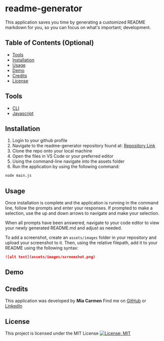 # readme-generator

This application saves you time by generating a customized README markdown for you, so you can focus on what's important; development. 

## Table of Contents (Optional)

- [Tools](#tools)
- [Installation](#installation)
- [Usage](#usage)
- [Demo](#demo)
- [Credits](#credits)
- [License](#license)

## Tools

* [CLI](https://en.wikipedia.org/wiki/Command-line_interface)
* [Javascript](https://developer.mozilla.org/en-US/docs/Web/JavaScript)


## Installation

1. Login to your github profile
2. Navigate to the readme-generator repository found at: [Repository Link](https://github.com/Miacarmen/readme-generator)
3. Clone the repo onto your local machine
4. Open the files in VS Code or your preferred editor
5. Using the command-line navigate into the assets folder
6. Run the application by using the following command:

```bash
node main.js
```

## Usage

Once installation is complete and the application is running in the command line, follow the prompts and enter your responses. If prompted to make a selection, use the up and down arrows to navigate and make your selection. 

When all prompts have been answered, navigate to your code editor to view your newly generated README.md and adjust as needed.

To add a screenshot, create an `assets/images` folder in your repository and upload your screenshot to it. Then, using the relative filepath, add it to your README using the following syntax:

```md
![alt text](assets/images/screenshot.png)
```

## Demo



## Credits

This application was developed by **Mia Carmen**
Find me on [GitHub](https://github.com/Miacarmen) 
or [LinkedIn](https://www.linkedin.com/in/mia-carmen-7750a6b8/)


## License 

This project is licensed under the MIT License 
[![License: MIT](https://img.shields.io/badge/License-MIT-blue.svg)](https://opensource.org/licenses/MIT)




